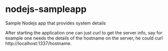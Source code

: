# nodejs-sampleapp
Sample Nodejs app that provides system details

After starting the application  one can just curl to get the server info, say for example one needs the details of the hostname on the server, he could curl http://localhost:1337/hostname.
